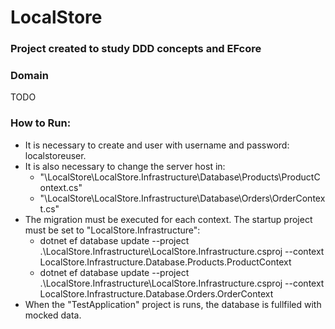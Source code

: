 # LocalStore

### Project created to study DDD concepts and EFcore

### Domain
TODO

### How to Run:

* It is necessary to create and user with username and password: localstoreuser. 
* It is also necessary to change the server host in: 
  * "\LocalStore\LocalStore.Infrastructure\Database\Products\ProductContext.cs"
  * "\LocalStore\LocalStore.Infrastructure\Database\Orders\OrderContext.cs"
* The migration must be executed for each context. The startup project must be set to "LocalStore.Infrastructure":
  * dotnet ef database update --project .\LocalStore.Infrastructure\LocalStore.Infrastructure.csproj --context LocalStore.Infrastructure.Database.Products.ProductContext
  * dotnet ef database update --project .\LocalStore.Infrastructure\LocalStore.Infrastructure.csproj --context LocalStore.Infrastructure.Database.Orders.OrderContext
* When the "TestApplication" project is runs, the database is fullfiled with mocked data.
